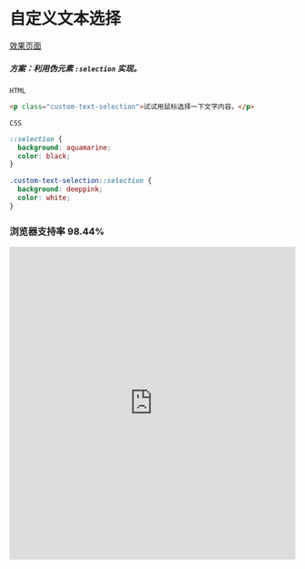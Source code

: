 # <b>自定义文本选择</b>

[效果页面](自定义文本选择.html ':include :type=iframe width=100% height=60px')

##### <b>方案：利用伪元素 `:selection` 实现。</b>


`HTML`

```html
<p class="custom-text-selection">试试用鼠标选择一下文字内容。</p>
```

`CSS`
```css
::selection {
  background: aquamarine;
  color: black;
}

.custom-text-selection::selection {
  background: deeppink;
  color: white;
}
```

### <b>浏览器支持率 98.44% </b>
<iframe src="https://caniuse.bitsofco.de/embed/index.html?feat=css-sel3&amp;periods=future_2,future_1,current,past_1,past_2,past_3&amp;accessible-colours=false" frameborder="0" width="100%" height="550px"></iframe>
